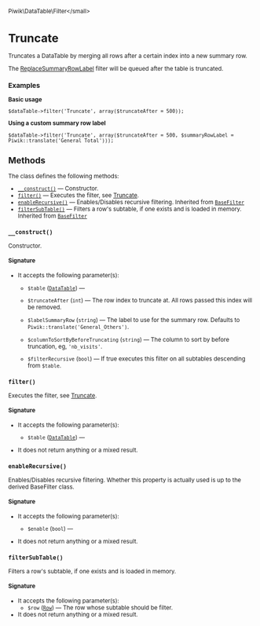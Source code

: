 <small>Piwik\DataTable\Filter\</small>

Truncate
========

Truncates a DataTable by merging all rows after a certain index into a new summary row.

The [ReplaceSummaryRowLabel](/api-reference/Piwik/DataTable/Filter/ReplaceSummaryRowLabel) filter will be queued after the table is truncated.

### Examples

**Basic usage**

    $dataTable->filter('Truncate', array($truncateAfter = 500));

**Using a custom summary row label**

    $dataTable->filter('Truncate', array($truncateAfter = 500, $summaryRowLabel = Piwik::translate('General_Total')));

Methods
-------

The class defines the following methods:

- [`__construct()`](#__construct) &mdash; Constructor.
- [`filter()`](#filter) &mdash; Executes the filter, see [Truncate](/api-reference/Piwik/DataTable/Filter/Truncate).
- [`enableRecursive()`](#enablerecursive) &mdash; Enables/Disables recursive filtering. Inherited from [`BaseFilter`](../../../Piwik/DataTable/BaseFilter.md)
- [`filterSubTable()`](#filtersubtable) &mdash; Filters a row's subtable, if one exists and is loaded in memory. Inherited from [`BaseFilter`](../../../Piwik/DataTable/BaseFilter.md)

<a name="__construct" id="__construct"></a>
<a name="__construct" id="__construct"></a>
### `__construct()`

Constructor.

#### Signature

-  It accepts the following parameter(s):
    - `$table` ([`DataTable`](../../../Piwik/DataTable.md)) &mdash;
      
    - `$truncateAfter` (`int`) &mdash;
       The row index to truncate at. All rows passed this index will be removed.
    - `$labelSummaryRow` (`string`) &mdash;
       The label to use for the summary row. Defaults to `Piwik::translate('General_Others')`.
    - `$columnToSortByBeforeTruncating` (`string`) &mdash;
       The column to sort by before truncation, eg, `'nb_visits'`.
    - `$filterRecursive` (`bool`) &mdash;
       If true executes this filter on all subtables descending from `$table`.

<a name="filter" id="filter"></a>
<a name="filter" id="filter"></a>
### `filter()`

Executes the filter, see [Truncate](/api-reference/Piwik/DataTable/Filter/Truncate).

#### Signature

-  It accepts the following parameter(s):
    - `$table` ([`DataTable`](../../../Piwik/DataTable.md)) &mdash;
      
- It does not return anything or a mixed result.

<a name="enablerecursive" id="enablerecursive"></a>
<a name="enableRecursive" id="enableRecursive"></a>
### `enableRecursive()`

Enables/Disables recursive filtering. Whether this property is actually used
is up to the derived BaseFilter class.

#### Signature

-  It accepts the following parameter(s):
    - `$enable` (`bool`) &mdash;
      
- It does not return anything or a mixed result.

<a name="filtersubtable" id="filtersubtable"></a>
<a name="filterSubTable" id="filterSubTable"></a>
### `filterSubTable()`

Filters a row's subtable, if one exists and is loaded in memory.

#### Signature

-  It accepts the following parameter(s):
    - `$row` ([`Row`](../../../Piwik/DataTable/Row.md)) &mdash;
       The row whose subtable should be filter.
- It does not return anything or a mixed result.


